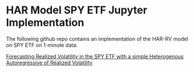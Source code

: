 # HAR Model SPY ETF Jupyter Implementation
The following github repo contains an implementation of the HAR-RV model on SPY ETF on 1-minute data:

[Forecasting Realized Volatility in the SPY ETF with a simple Heterogenous Autoregressive of Realized Volatility](https://github.com/nathansimonis1612/HAR-RV)
